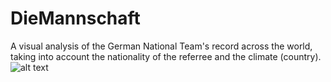 # DieMannschaft
A visual analysis of the German National Team's record across the world, taking into account the nationality of the referree and the climate (country). 
![alt text](https://www.google.com/url?sa=i&rct=j&q=&esrc=s&source=images&cd=&cad=rja&uact=8&ved=2ahUKEwiq0Mz9sIjcAhXB34MKHan_BE4QjRx6BAgBEAU&url=https%3A%2F%2Fen.wikipedia.org%2Fwiki%2FGermany_national_football_team&psig=AOvVaw0IYz0bqMjbiUy4TGoxljwZ&ust=1530894607508508)
